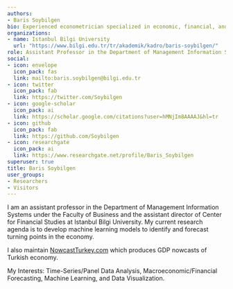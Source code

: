 ```yaml
---
authors:
- Baris Soybilgen
bio: Experienced econometrician specialized in economic, financial, and business forecasting.
organizations:
- name: Istanbul Bilgi University
  url: "https://www.bilgi.edu.tr/tr/akademik/kadro/baris-soybilgen/"
role: Assistant Professor in the Department of Management Information Systems
social:
- icon: envelope
  icon_pack: fas
  link: mailto:baris.soybilgen@bilgi.edu.tr
- icon: twitter
  icon_pack: fab
  link: https://twitter.com/Soybilgen
- icon: google-scholar
  icon_pack: ai
  link: https://scholar.google.com/citations?user=hMNjIm8AAAAJ&hl=tr
- icon: github
  icon_pack: fab
  link: https://github.com/Soybilgen
- icon: researchgate
  icon_pack: ai
  link: https://www.researchgate.net/profile/Baris_Soybilgen
superuser: true
title: Baris Soybilgen
user_groups:
- Researchers
- Visitors
---
```


I am an assistant professor in the Department of Management Information Systems under the Faculty of Business and the assistant director of Center for Financial Studies at Istanbul Bilgi University. My current research agenda is to develop machine learning models to identify and forecast turning points in the economy.

I also maintain [NowcastTurkey.com](NowcastTurkey.com) which produces GDP nowcasts of Turkish economy.

My Interests: Time-Series/Panel Data Analysis, Macroeconomic/Financial Forecasting, Machine Learning, and Data Visualization.